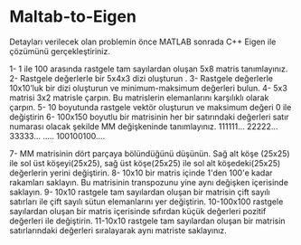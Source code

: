 # Maltab-to-Eigen

Detayları verilecek olan problemin önce MATLAB sonrada C++ Eigen ile çözümünü gerçekleştiriniz.

1- 1 ile 100 arasında rastgele tam sayılardan oluşan 5x8 matris tanımlayınız.<br> 
2- Rastgele değerlerle bir 5x4x3 dizi oluşturun .
3- Rastgele değerlerle 10x10’luk bir dizi oluşturun ve minimum-maksimum değerleri bulun.
4- 5x3 matrisi 3x2 matrisle çarpın. Bu matrislerin elemanlarını karşılıklı olarak çarpın.
5- 10 boyutunda rastgele vektör oluşturun ve maksimum değeri 0 ile değiştirin
6- 100x150 boyutlu bir matrisinin her bir satırındaki değerleri satır numarası olacak şekilde MM değişkeninde tanımlayınız.
111111...
22222...
33333...
.....
100100100....

7- MM matrisinin dört parçaya bölündüğünü düşünün. Sağ alt köşe (25x25) ile sol üst köşeyi(25x25), sağ üst köşe(25x25) ile sol alt köşedeki(25x25) değerlerin yerini değiştirin.
8- 10x10 bir matris içinde 1'den 100'e kadar rakamları saklayın. Bu matrisinin transpozunu yine aynı değişken içerisinde saklayın.
9- 10x10 rastgele tam sayılardan oluşan bir matrisin çift sayılı satırları ile çift sayılı sütun elemanlarını yer değiştirin.
10-100x100 rastgele sayılardan oluşan bir matris içerisinde sıfırdan küçük değerleri pozitif değerleri ile değiştirin.
11-10x10 rastgele tam sayılardan oluşan bir matrisin satırlarındaki değerleri sıralayarak aynı matriste saklayınız.
